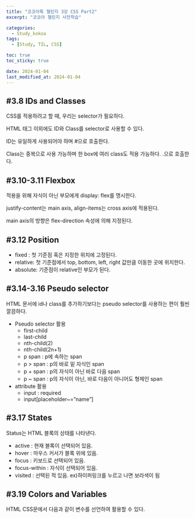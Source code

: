 ```yaml
---
title: "코코아톡 챌린지 3강 CSS Part2"
excerpt: "코코아 챌린지 사전학습"

categories:
  - Study_kokoa
tags:
  - [Study, TIL, CSS]

toc: true
toc_sticky: true

date: 2024-01-04
last_modified_at: 2024-01-04
---
```


## #3.8 IDs and Classes

CSS를 적용하려고 할 때, 우리는 selector가 필요하다.

HTML 태그 이외에도 ID와 Class를 selector로 사용할 수 있다.

ID는 유일하게 사용되어야 하며 #으로 호출한다.

Class는 중복으로 사용 가능하며 한 box에 여러 class도 적용 가능하다. .으로 호출한다.

## #3.10-3.11 Flexbox

<script src="https://gist.github.com/Seori15/b9fe2db7cdc713d45500a33c29d7c16e.js"></script>

적용을 위해 자식이 아닌 부모에게 display: flex를 명시한다.

justify-content는 main axis, align-items는 cross axis에 적용된다.

main axis의 방향은 flex-direction 속성에 의해 지정된다.

## #3.12 Position

- fixed : 첫 기준점 혹은 지정한 위치에 고정된다.
- relative: 첫 기준점에서 top, bottom, left, right 값만큼 이동한 곳에 위치한다.
- absolute: 기준점이 relative인 부모가 된다.

## #3.14-3.16 Pseudo selector

HTML 문서에 id나 class를 추가하기보다는 pseudo selector를 사용하는 편이 훨씬 깔끔하다.

- Pseudo selector 활용
  - first-child
  - last-child
  - nth-child(2)
  - nth-child(2n+1)
  - p span : p에 속하는 span
  - p > span : p의 바로 밑 자식인 span
  - p + span : p의 자식이 아닌 바로 다음 span
  - p ~ span : p의 자식이 아닌, 바로 다음이 아니어도 형제인 span
- attribute 활용
  - input : required
  - input[placeholder~=”name”]

## #3.17 States

Status는 HTML 블록의 상태를 나타낸다.

- active : 현재 블록이 선택되어 있음.
- hover : 마우스 커서가 블록 위에 있음.
- focus : 키보드로 선택되어 있음.
- focus-within : 자식이 선택되어 있음.
- visited : 선택된 적 있음. ex)하이퍼링크를 누르고 나면 보라색이 됨

## #3.19 Colors and Variables

<script src="https://gist.github.com/Seori15/87105630c54bb82ad9096e90f5b991d6.js"></script>

HTML CSS문에서 다음과 같이 변수를 선언하여 활용할 수 있다.
